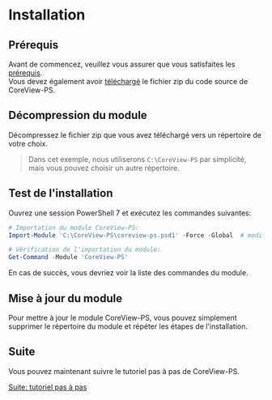 # Installation

## Prérequis

Avant de commencez, veuillez vous assurer que vous satisfaites les [prérequis].
<br>
Vous devez également avoir [téléchargé] le fichier zip du code source de
CoreView-PS.

## Décompression du module

Décompressez le fichier zip que vous avez téléchargé vers un répertoire de
votre choix.

> Dans cet exemple, nous utiliserons `C:\CoreView-PS` par simplicité, mais vous
> pouvez choisir un autre répertoire.

## Test de l'installation

Ouvrez une session PowerShell 7 et exécutez les commandes suivantes:

```powershell
# Importation du module CoreView-PS:
Import-Module 'C:\CoreView-PS\coreview-ps.psd1' -Force -Global  # modifiez le chemin au besoin

# Vérification de l'importation du module:
Get-Command -Module 'CoreView-PS'
```

En cas de succès, vous devriez voir la liste des commandes du module.

## Mise à jour du module

Pour mettre à jour le module CoreView-PS, vous pouvez simplement supprimer le
répertoire du module et répéter les étapes de l'installation.

## Suite

Vous pouvez maintenant suivre le tutoriel pas à pas de CoreView-PS.

[Suite: tutoriel pas à pas](fr/tutoriel.md ":class=button")

[prérequis]: fr/prerequis.md
[téléchargé]: fr/telechargement.md
